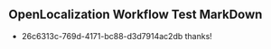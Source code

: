 ## OpenLocalization Workflow Test MarkDown
* 26c6313c-769d-4171-bc88-d3d7914ac2db 
thanks!<!--HONumber=Mar16_HO3-->
